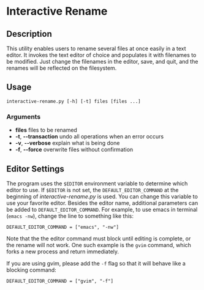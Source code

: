 # Interactive Rename

## Description

This utility enables users to rename several files at once easily in a text
editor. It invokes the text editor of choice and populates it with filenames to
be modified. Just change the filenames in the editor, save, and quit, and the
renames will be reflected on the filesystem.

## Usage

	interactive-rename.py [-h] [-t] files [files ...]

### Arguments
- **files**
	files to be renamed
- **-t**, **--transaction**
	undo all operations when an error occurs
- **-v**, **--verbose**
	explain what is being done
- **-f**, **--force**
	overwrite files without confirmation

## Editor Settings

The program uses the `$EDITOR` environment variable to determine which editor
to use. If `$EDITOR` is not set, the `DEFAULT_EDITOR_COMMAND` at the beginning
of *interactive-rename.py* is used. You can change this variable to use your
favorite editor. Besides the editor name, additional parameters can be added to
`DEFAULT_EDITOR_COMMAND`. For example, to use emacs in terminal (`emacs -nw`),
change the line to something like this:

	DEFAULT_EDITOR_COMMAND = ["emacs", "-nw"]

Note that the the editor command must block until editing is complete, or the
rename will not work. One such example is the `gvim` command, which forks a new
process and return immediately.

If you are using gvim, please add the `-f` flag so that it will behave like a
blocking command:

	DEFAULT_EDITOR_COMMAND = ["gvim", "-f"]
